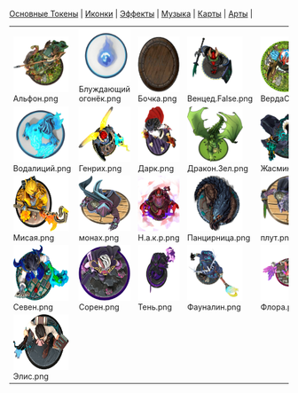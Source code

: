 [Основные Токены](https://github.com/Kobold47/Dnd-Tokens-2/blob/main/images_mark/README.md) |
[Иконки](https://github.com/Kobold47/Dnd-Tokens-2/blob/main/images_icons/README.md) |
[Эффекты](https://github.com/Kobold47/Dnd-Tokens-2/blob/main/images_sfx/README.md) |
[Музыка](https://github.com/Kobold47/Dnd-Tokens-2/blob/main/music/) |
[Карты](https://github.com/Kobold47/Dnd-Tokens-2/blob/main/images_maps/README.md) |
[Арты](https://github.com/Kobold47/Dnd-Tokens-2/blob/main/images_arts/README.md) |
<table><tr>
<tr>
<td valign="bottom">
<img src="./Альфон.png" width="100" height="100"><br>
Альфон.png
</td>

<td valign="bottom">
<img src="./Блуждающий огонёк.png" width="100" height="100"><br>
Блуждающий огонёк.png
</td>

<td valign="bottom">
<img src="./Бочка.png" width="100" height="100"><br>
Бочка.png
</td>

<td valign="bottom">
<img src="./Венцед.False.png" width="100" height="100"><br>
Венцед.False.png
</td>

<td valign="bottom">
<img src="./ВердаСкел.png" width="100" height="100"><br>
ВердаСкел.png
</td>

<td valign="bottom">
<img src="./Вильям.png" width="100" height="100"><br>
Вильям.png
</td>

</tr>
<tr>
<td valign="bottom">
<img src="./Водалиций.png" width="100" height="100"><br>
Водалиций.png
</td>

<td valign="bottom">
<img src="./Генрих.png" width="100" height="100"><br>
Генрих.png
</td>

<td valign="bottom">
<img src="./Дарк.png" width="100" height="100"><br>
Дарк.png
</td>

<td valign="bottom">
<img src="./Дракон.Зел.png" width="100" height="100"><br>
Дракон.Зел.png
</td>

<td valign="bottom">
<img src="./Жасмин.png" width="100" height="100"><br>
Жасмин.png
</td>

<td valign="bottom">
<img src="./Зорбо.png" width="100" height="100"><br>
Зорбо.png
</td>

</tr>
<tr>
<td valign="bottom">
<img src="./Мисая.png" width="100" height="100"><br>
Мисая.png
</td>

<td valign="bottom">
<img src="./монах.png" width="100" height="100"><br>
монах.png
</td>

<td valign="bottom">
<img src="./Н.а.к.р.png" width="100" height="100"><br>
Н.а.к.р.png
</td>

<td valign="bottom">
<img src="./Панцирница.png" width="100" height="100"><br>
Панцирница.png
</td>

<td valign="bottom">
<img src="./плут.png" width="100" height="100"><br>
плут.png
</td>

<td valign="bottom">
<img src="./Поглотитель.png" width="100" height="100"><br>
Поглотитель.png
</td>

</tr>
<tr>
<td valign="bottom">
<img src="./Севен.png" width="100" height="100"><br>
Севен.png
</td>

<td valign="bottom">
<img src="./Сорен.png" width="100" height="100"><br>
Сорен.png
</td>

<td valign="bottom">
<img src="./Тень.png" width="100" height="100"><br>
Тень.png
</td>

<td valign="bottom">
<img src="./Фауналин.png" width="100" height="100"><br>
Фауналин.png
</td>

<td valign="bottom">
<img src="./Флора.png" width="100" height="100"><br>
Флора.png
</td>

<td valign="bottom">
<img src="./Хеки.png" width="100" height="100"><br>
Хеки.png
</td>

</tr>
<tr>
<td valign="bottom">
<img src="./Элис.png" width="100" height="100"><br>
Элис.png
</td>

</tr></table>